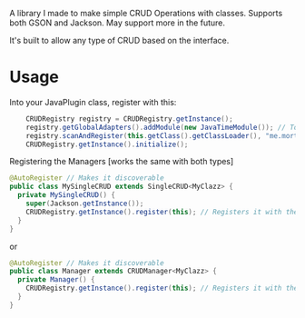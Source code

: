 A library I made to make simple CRUD Operations with classes. Supports both GSON and Jackson. May support more in the future.

It's built to allow any type of CRUD based on the interface. 

# Usage

Into your JavaPlugin class, register with this:
```java
    CRUDRegistry registry = CRUDRegistry.getInstance();
    registry.getGlobalAdapters().addModule(new JavaTimeModule()); // To be automatically added to every manager.
    registry.scanAndRegister(this.getClass().getClassLoader(), "me.mortaldev.<dir>"); // example: me.mortaldev.jbjuly4th
    CRUDRegistry.getInstance().initialize();
```

Registering the Managers [works the same with both types]
```java
@AutoRegister // Makes it discoverable
public class MySingleCRUD extends SingleCRUD<MyClazz> {
  private MySingleCRUD() {
    super(Jackson.getInstance());
    CRUDRegistry.getInstance().register(this); // Registers it with the CRUD system, otherwise data wont load.
  }
}
```
or
```java
@AutoRegister // Makes it discoverable
public class Manager extends CRUDManager<MyClazz> {
  private Manager() {
    CRUDRegistry.getInstance().register(this); // Registers it with the CRUD system, otherwise data wont load.
  }
}
```
